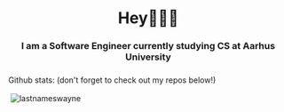 <h1 align="center">Hey👋🏻🌊</h1>
<h3 align="center">I am a Software Engineer currently studying CS at Aarhus University</h3>
<h3></h3>
<p3 align="left">Github stats: (don't forget to check out my repos below!)</p3>
<p></p>

<p>&nbsp;<img align="center" src="https://github-readme-stats.vercel.app/api?username=lastnameswayne&show_icons=true&locale=en" alt="lastnameswayne" /></p>
